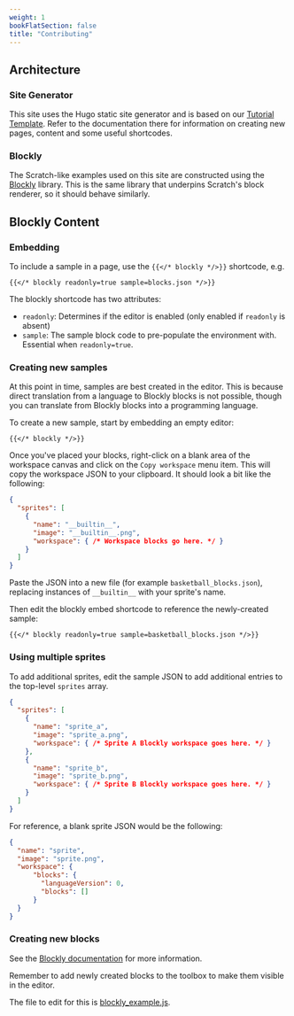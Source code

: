 ```yaml
---
weight: 1
bookFlatSection: false
title: "Contributing"
---
```


## Architecture
### Site Generator
This site uses the Hugo static site generator and is based on our
[Tutorial Template](https://github.com/CoderDojoBrighton/tutorial-template). Refer to the documentation there for
information on creating new pages, content and some useful shortcodes.

### Blockly
The Scratch-like examples used on this site are constructed using the [Blockly](https://developers.google.com/blockly)
library. This is the same library that underpins Scratch's block renderer, so it should behave similarly.

## Blockly Content
### Embedding
To include a sample in a page, use the `{{</* blockly */>}}` shortcode, e.g.
```tpl
{{</* blockly readonly=true sample=blocks.json */>}}
```

The blockly shortcode has two attributes:
 - `readonly`: Determines if the editor is enabled (only enabled if `readonly` is absent)
 - `sample`: The sample block code to pre-populate the environment with. Essential when `readonly=true`.

### Creating new samples
At this point in time, samples are best created in the editor. This is because direct translation from a language to
Blockly blocks is not possible, though you can translate from Blockly blocks into a programming language.

To create a new sample, start by embedding an empty editor:
```tpl
{{</* blockly */>}}
```

Once you've placed your blocks, right-click on a blank area of the workspace canvas and click on the `Copy workspace`
menu item. This will copy the workspace JSON to your clipboard. It should look a bit like the following:

```json
{
  "sprites": [
    {
      "name": "__builtin__",
      "image": "__builtin__.png",
      "workspace": { /* Workspace blocks go here. */ }
    }
  ]
}
```

Paste the JSON into a new file (for example `basketball_blocks.json`), replacing instances of `__builtin__` with your
sprite's name.

Then edit the blockly embed shortcode to reference the newly-created sample:
```tpl
{{</* blockly readonly=true sample=basketball_blocks.json */>}}
```

### Using multiple sprites
To add additional sprites, edit the sample JSON to add additional entries to the top-level `sprites` array.

```json
{
  "sprites": [
    {
      "name": "sprite_a",
      "image": "sprite_a.png",
      "workspace": { /* Sprite A Blockly workspace goes here. */ }
    },
    {
	  "name": "sprite_b",
	  "image": "sprite_b.png",
	  "workspace": { /* Sprite B Blockly workspace goes here. */ }
    }
  ]
}
```

For reference, a blank sprite JSON would be the following:
```json
{
  "name": "sprite",
  "image": "sprite.png",
  "workspace": {
	  "blocks": {
        "languageVersion": 0,
        "blocks": []
      }
  }
}
```

### Creating new blocks
See the [Blockly documentation](https://developers.google.com/blockly/guides/create-custom-blocks/overview) for more information.

Remember to add newly created blocks to the toolbox to make them visible in the editor.

The file to edit for this is [blockly_example.js](https://github.com/CoderDojoBrighton/moving-on-from-scratch/blob/main/assets/blockly_example.js).
